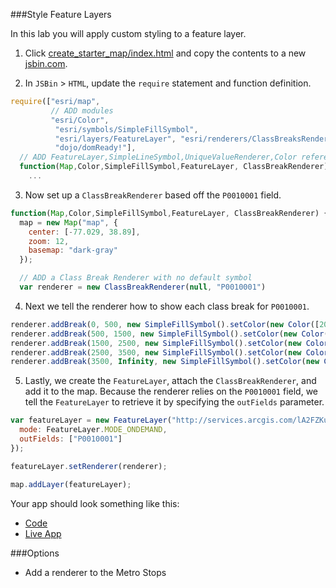 ###Style Feature Layers

In this lab you will apply custom styling to a feature layer.

1. Click [create_starter_map/index.html](../create_starter_map/index.html) and copy the contents to a new [jsbin.com](http://jsbin.com).

2. In `JSBin` > `HTML`, update the `require` statement and function definition.

  ```javascript
  require(["esri/map",
           // ADD modules 
           "esri/Color",
            "esri/symbols/SimpleFillSymbol",
            "esri/layers/FeatureLayer", "esri/renderers/ClassBreaksRenderer",
            "dojo/domReady!"],
    // ADD FeatureLayer,SimpleLineSymbol,UniqueValueRenderer,Color references
    function(Map,Color,SimpleFillSymbol,FeatureLayer, ClassBreakRenderer) {
      ...
  ```

3. Now set up a `ClassBreakRenderer` based off the `P0010001` field.

  ```javascript
  function(Map,Color,SimpleFillSymbol,FeatureLayer, ClassBreakRenderer) {
    map = new Map("map", {
      center: [-77.029, 38.89],
      zoom: 12,
      basemap: "dark-gray"
    });

    // ADD a Class Break Renderer with no default symbol
    var renderer = new ClassBreakRenderer(null, "P0010001")
  ```

4. Next we tell the renderer how to show each class break for `P0010001`.

  ```javascript
 renderer.addBreak(0, 500, new SimpleFillSymbol().setColor(new Color([204, 255, 204, 0.6])));
 renderer.addBreak(500, 1500, new SimpleFillSymbol().setColor(new Color([164, 245, 157, 0.6])));
 renderer.addBreak(1500, 2500, new SimpleFillSymbol().setColor(new Color([123, 232, 111, 0.6])));
 renderer.addBreak(2500, 3500, new SimpleFillSymbol().setColor(new Color([77, 217, 67, 0.6])));
 renderer.addBreak(3500, Infinity, new SimpleFillSymbol().setColor(new Color([14, 204, 14, 0.6])));
  ```

5. Lastly, we create the `FeatureLayer`, attach the `ClassBreakRenderer`, and add it to the map. Because the renderer relies on the `P0010001` field, we tell the `FeatureLayer` to retrieve it by specifying the `outFields` parameter.

  ```javascript
  var featureLayer = new FeatureLayer("http://services.arcgis.com/lA2FZKuu26Fips7U/arcgis/rest/services/BlockGroupsDC/FeatureServer/0", {
    mode: FeatureLayer.MODE_ONDEMAND,
    outFields: ["P0010001"]
  });

  featureLayer.setRenderer(renderer);

  map.addLayer(featureLayer);
  ```
 
 Your app should look something like this:
 * [Code](index.html)
 * [Live App](http://jofraley.github.io/Hacking_JavaScript/labs/jsapi3/style_feature_layer/index.html)

###Options
 * Add a renderer to the Metro Stops
